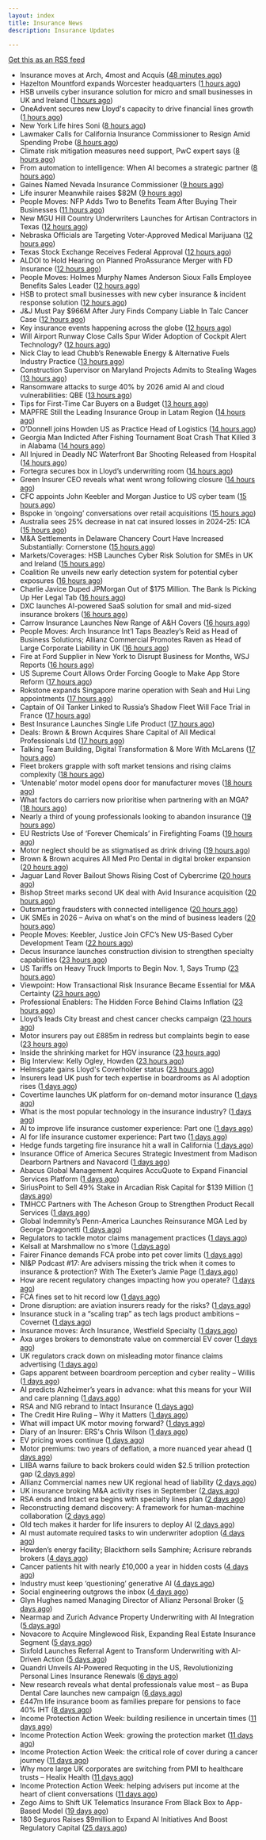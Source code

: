 ```yaml
---
layout: index
title: Insurance News
description: Insurance Updates

---
```


[Get this as an RSS feed](/insurance.rss)

<!-- news_marker starts -->
- Insurance moves at Arch, 4most and Acquis ([48 minutes ago](https://www.insurancebusinessmag.com/uk/news/breaking-news/insurance-moves-at-arch-4most-and-acquis-552264.aspx))
- Hazelton Mountford expands Worcester headquarters ([1 hours ago](https://www.insurancebusinessmag.com/uk/news/breaking-news/hazelton-mountford-expands-worcester-headquarters-552263.aspx))
- HSB unveils cyber insurance solution for micro and small businesses in UK and Ireland ([1 hours ago](https://www.insurancebusinessmag.com/uk/news/breaking-news/hsb-unveils-cyber-insurance-solution-for-micro-and-small-businesses-in-uk-and-ireland-552258.aspx))
- OneAdvent secures new Lloyd's capacity to drive financial lines growth ([1 hours ago](https://www.insurancebusinessmag.com/uk/news/breaking-news/oneadvent-secures-new-lloyds-capacity-to-drive-financial-lines-growth-552257.aspx))
- New York Life hires Soni ([8 hours ago](https://www.dig-in.com/news/new-york-life-hires-soni))
- Lawmaker Calls for California Insurance Commissioner to Resign Amid Spending Probe ([8 hours ago](https://www.insurancejournal.com/news/west/2025/10/07/842992.htm))
- Climate risk mitigation measures need support, PwC expert says ([8 hours ago](https://www.dig-in.com/news/pwc-expert-climate-risk-mitigation-needs-more-support))
- From automation to intelligence: When AI becomes a strategic partner ([8 hours ago](https://www.dig-in.com/opinion/when-ai-becomes-a-strategic-partner))
- Gaines Named Nevada Insurance Commissioner ([9 hours ago](https://www.insurancejournal.com/news/west/2025/10/07/842989.htm))
- Life insurer Meanwhile raises $82M ([9 hours ago](https://www.dig-in.com/articles/life-insurer-meanwhile-raises-82m))
- People Moves: NFP Adds Two to Benefits Team After Buying Their Businesses ([11 hours ago](https://www.insurancejournal.com/news/east/2025/10/07/842534.htm))
- New MGU Hill Country Underwriters Launches for Artisan Contractors in Texas ([12 hours ago](https://www.insurancejournal.com/news/southcentral/2025/10/07/842976.htm))
- Nebraska Officials are Targeting Voter-Approved Medical Marijuana ([12 hours ago](https://www.insurancejournal.com/news/midwest/2025/10/07/842973.htm))
- Texas Stock Exchange Receives Federal Approval ([12 hours ago](https://www.insurancejournal.com/news/southcentral/2025/10/07/842970.htm))
- ALDOI to Hold Hearing on Planned ProAssurance Merger with FD Insurance ([12 hours ago](https://www.insurancejournal.com/news/southeast/2025/10/07/842959.htm))
- People Moves: Holmes Murphy Names Anderson Sioux Falls Employee Benefits Sales Leader ([12 hours ago](https://www.insurancejournal.com/news/midwest/2025/10/07/842952.htm))
- HSB to protect small businesses with new cyber insurance & incident response solution ([12 hours ago](https://www.reinsurancene.ws/hsb-to-protect-small-businesses-with-new-cyber-insurance-incident-response-solution/))
- J&J Must Pay $966M After Jury Finds Company Liable In Talc Cancer Case ([12 hours ago](https://www.insurancejournal.com/news/west/2025/10/07/842945.htm))
- Key insurance events happening across the globe ([12 hours ago](https://www.insurancebusinessmag.com/uk/guides/key-insurance-events-happening-across-the-globe-552213.aspx))
- Will Airport Runway Close Calls Spur Wider Adoption of Cockpit Alert Technology? ([12 hours ago](https://www.insurancejournal.com/news/national/2025/10/07/842942.htm))
- Nick Clay to lead Chubb’s Renewable Energy & Alternative Fuels Industry Practice ([13 hours ago](https://www.reinsurancene.ws/nick-clay-to-lead-chubbs-renewable-energy-alternative-fuels-industry-practice/))
- Construction Supervisor on Maryland Projects Admits to Stealing Wages ([13 hours ago](https://www.insurancejournal.com/news/east/2025/10/07/842317.htm))
- Ransomware attacks to surge 40% by 2026 amid AI and cloud vulnerabilities: QBE ([13 hours ago](https://www.reinsurancene.ws/ransomware-attacks-to-surge-40-by-2026-amid-ai-and-cloud-vulnerabilities-qbe/))
- Tips for First-Time Car Buyers on a Budget ([13 hours ago](https://insurance-edge.net/2025/10/07/tips-for-first-time-car-buyers-on-a-budget/))
- MAPFRE Still the Leading Insurance Group in Latam Region ([14 hours ago](https://insurance-edge.net/2025/10/07/mapfre-still-the-leading-insurance-group-in-latam-region/))
- O’Donnell joins Howden US as Practice Head of Logistics ([14 hours ago](https://www.reinsurancene.ws/odonnell-joins-howden-us-as-practice-head-of-logistics/))
- Georgia Man Indicted After Fishing Tournament Boat Crash That Killed 3 in Alabama ([14 hours ago](https://www.insurancejournal.com/news/southeast/2025/10/07/842925.htm))
- All Injured in Deadly NC Waterfront Bar Shooting Released from Hospital ([14 hours ago](https://www.insurancejournal.com/news/southeast/2025/10/07/842919.htm))
- Fortegra secures box in Lloyd’s underwriting room ([14 hours ago](https://www.reinsurancene.ws/fortegra-secures-box-in-lloyds-underwriting-room/))
- Green Insurer CEO reveals what went wrong following closure ([14 hours ago](https://www.postonline.co.uk/broker/7959190/green-insurer-ceo-reveals-what-went-wrong-following-closure))
- CFC appoints John Keebler and Morgan Justice to US cyber team ([15 hours ago](https://www.reinsurancene.ws/cfc-appoints-john-keebler-and-morgan-justice-to-us-cyber-team/))
- Bspoke in ‘ongoing’ conversations over retail acquisitions ([15 hours ago](https://www.postonline.co.uk/news/7959188/bspoke-in-%E2%80%98ongoing%E2%80%99-conversations-over-retail-acquisitions))
- Australia sees 25% decrease in nat cat insured losses in 2024-25: ICA ([15 hours ago](https://www.reinsurancene.ws/australia-sees-25-decrease-in-nat-cat-insured-losses-in-2024-25-ica/))
- M&A Settlements in Delaware Chancery Court Have Increased Substantially: Cornerstone ([15 hours ago](https://www.insurancejournal.com/news/east/2025/10/07/842901.htm))
- Markets/Coverages: HSB Launches Cyber Risk Solution for SMEs in UK and Ireland ([15 hours ago](https://www.insurancejournal.com/news/international/2025/10/07/842896.htm))
- Coalition Re unveils new early detection system for potential cyber exposures ([16 hours ago](https://www.reinsurancene.ws/coalition-re-unveils-new-early-detection-system-for-potential-cyber-exposures/))
- Charlie Javice Duped JPMorgan Out of $175 Million. The Bank Is Picking Up Her Legal Tab ([16 hours ago](https://www.insurancejournal.com/news/national/2025/10/07/842897.htm))
- DXC launches AI-powered SaaS solution for small and mid-sized insurance brokers ([16 hours ago](https://www.reinsurancene.ws/dxc-launches-ai-powered-saas-solution-for-small-and-mid-sized-insurance-brokers/))
- Carrow Insurance Launches New Range of A&H Covers ([16 hours ago](https://insurance-edge.net/2025/10/07/carrow-insurance-launches-new-range-of-ah-covers/))
- People Moves: Arch Insurance Int’l Taps Beazley’s Reid as Head of Business Solutions; Allianz Commercial Promotes Raven as Head of Large Corporate Liability in UK ([16 hours ago](https://www.insurancejournal.com/news/international/2025/10/07/842884.htm))
- Fire at Ford Supplier in New York to Disrupt Business for Months, WSJ Reports ([16 hours ago](https://www.insurancejournal.com/news/east/2025/10/07/842886.htm))
- US Supreme Court Allows Order Forcing Google to Make App Store Reform ([17 hours ago](https://www.insurancejournal.com/news/national/2025/10/07/842880.htm))
- Rokstone expands Singapore marine operation with Seah and Hui Ling appointments ([17 hours ago](https://www.reinsurancene.ws/rokstone-expands-singapore-marine-operation-with-seah-and-hui-ling-appointments/))
- Captain of Oil Tanker Linked to Russia’s Shadow Fleet Will Face Trial in France ([17 hours ago](https://www.insurancejournal.com/news/international/2025/10/07/842872.htm))
- Best Insurance Launches Single Life Product ([17 hours ago](https://insurance-edge.net/2025/10/07/best-insurance-launches-single-life-product/))
- Deals: Brown & Brown Acquires Share Capital of All Medical Professionals Ltd ([17 hours ago](https://insurance-edge.net/2025/10/07/deals-brown-brown-acquires-share-capital-of-all-medical-professionals-ltd/))
- Talking Team Building, Digital Transformation & More With McLarens ([17 hours ago](https://insurance-edge.net/2025/10/07/talking-team-building-digital-transformation-more-with-mclarens/))
- Fleet brokers grapple with soft market tensions and rising claims complexity ([18 hours ago](https://www.insurancebusinessmag.com/uk/news/auto-motor/fleet-brokers-grapple-with-soft-market-tensions-and-rising-claims-complexity-552167.aspx))
- ‘Untenable’ motor model opens door for manufacturer moves ([18 hours ago](https://www.postonline.co.uk/personal/7958322/%E2%80%98untenable%E2%80%99-motor-model-opens-door-for-manufacturer-moves))
- What factors do carriers now prioritise when partnering with an MGA? ([18 hours ago](https://www.insurancebusinessmag.com/uk/tv/what-factors-do-carriers-now-prioritise-when-partnering-with-an-mga-552166.aspx))
- Nearly a third of young professionals looking to abandon insurance ([19 hours ago](https://www.postonline.co.uk/people/7959183/nearly-a-third-of-young-professionals-looking-to-abandon-insurance))
- EU Restricts Use of ‘Forever Chemicals’ in Firefighting Foams ([19 hours ago](https://www.insurancejournal.com/news/international/2025/10/07/842864.htm))
- Motor neglect should be as stigmatised as drink driving ([19 hours ago](https://www.postonline.co.uk/news/7959053/motor-neglect-should-be-as-stigmatised-as-drink-driving))
- Brown & Brown acquires All Med Pro Dental in digital broker expansion ([20 hours ago](https://www.insurancebusinessmag.com/uk/news/mergers-acquisitions/brown-and-brown-acquires-all-med-pro-dental-in-digital-broker-expansion-552151.aspx))
- Jaguar Land Rover Bailout Shows Rising Cost of Cybercrime ([20 hours ago](https://www.insurancejournal.com/news/international/2025/10/07/842850.htm))
- Bishop Street marks second UK deal with Avid Insurance acquisition ([20 hours ago](https://www.insurancebusinessmag.com/uk/news/mergers-acquisitions/bishop-street-marks-second-uk-deal-with-avid-insurance-acquisition-552149.aspx))
- Outsmarting fraudsters with connected intelligence ([20 hours ago](https://www.postonline.co.uk/market-access/7958300/outsmarting-fraudsters-with-connected-intelligence))
- UK SMEs in 2026 – Aviva on what's on the mind of business leaders ([20 hours ago](https://www.insurancebusinessmag.com/uk/news/sme/uk-smes-in-2026--aviva-on-whats-on-the-mind-of-business-leaders-552148.aspx))
- People Moves: Keebler, Justice Join CFC’s New US-Based Cyber Development Team ([22 hours ago](https://www.insurancejournal.com/news/national/2025/10/07/842826.htm))
- Decus Insurance launches construction division to strengthen specialty capabilities ([23 hours ago](https://www.insurancebusinessmag.com/uk/news/construction-engineering/decus-insurance-launches-construction-division-to-strengthen-specialty-capabilities-552105.aspx))
- US Tariffs on Heavy Truck Imports to Begin Nov. 1, Says Trump ([23 hours ago](https://www.insurancejournal.com/news/national/2025/10/07/842841.htm))
- Viewpoint: How Transactional Risk Insurance Became Essential for M&A Certainty ([23 hours ago](https://www.insurancejournal.com/news/international/2025/10/07/842451.htm))
- Professional Enablers: The Hidden Force Behind Claims Inflation ([23 hours ago](https://www.postonline.co.uk/claims/7958937/professional-enablers-the-hidden-force-behind-claims-inflation))
- Lloyd’s leads City breast and chest cancer checks campaign ([23 hours ago](https://www.postonline.co.uk/lloyd%E2%80%99slondon/7959180/lloyd%E2%80%99s-leads-city-breast-and-chest-cancer-checks-campaign))
- Motor insurers pay out £885m in redress but complaints begin to ease ([23 hours ago](https://www.postonline.co.uk/regulation/7958936/motor-insurers-pay-out-%C2%A3885m-in-redress-but-complaints-begin-to-ease))
- Inside the shrinking market for HGV insurance ([23 hours ago](https://www.postonline.co.uk/commercial/7959038/inside-the-shrinking-market-for-hgv-insurance))
- Big Interview: Kelly Ogley, Howden ([23 hours ago](https://www.postonline.co.uk/broker/7959082/big-interview-kelly-ogley-howden))
- Helmsgate gains Lloyd's Coverholder status ([23 hours ago](https://www.insurancebusinessmag.com/uk/news/breaking-news/helmsgate-gains-lloyds-coverholder-status-552100.aspx))
- Insurers lead UK push for tech expertise in boardrooms as AI adoption rises ([1 days ago](https://www.insurancebusinessmag.com/uk/news/technology/insurers-lead-uk-push-for-tech-expertise-in-boardrooms-as-ai-adoption-rises-552102.aspx))
- Covertime launches UK platform for on-demand motor insurance ([1 days ago](https://www.insurancebusinessmag.com/uk/news/auto-motor/covertime-launches-uk-platform-for-ondemand-motor-insurance-552108.aspx))
- What is the most popular technology in the insurance industry? ([1 days ago](https://www.dig-in.com/news/the-state-of-insurance-technology-ai-in-exclusive-research))
- AI to improve life insurance customer experience: Part one ([1 days ago](https://www.dig-in.com/news/ai-to-improve-life-insurance-customer-experience-part-one))
- AI for life insurance customer experience: Part two ([1 days ago](https://www.dig-in.com/news/ai-for-life-insurance-customer-experience-part-two))
- Hedge funds targeting fire insurance hit a wall in California ([1 days ago](https://www.dig-in.com/articles/hedge-funds-targeting-fire-insurance-hit-wall-in-california))
- Insurance Office of America Secures Strategic Investment from Madison Dearborn Partners and Navacord ([1 days ago](https://www.insurtechinsights.com/insurance-office-of-america-secures-strategic-investment-from-madison-dearborn-partners-and-navacord/))
- Abacus Global Management Acquires AccuQuote to Expand Financial Services Platform ([1 days ago](https://www.insurtechinsights.com/abacus-global-management-acquires-accuquote-to-expand-financial-services-platform/))
- SiriusPoint to Sell 49% Stake in Arcadian Risk Capital for $139 Million ([1 days ago](https://www.insurtechinsights.com/siriuspoint-to-sell-49-stake-in-arcadian-risk-capital-for-139-million/))
- TMHCC Partners with The Acheson Group to Strengthen Product Recall Services ([1 days ago](https://www.insurtechinsights.com/tmhcc-partners-with-the-acheson-group-to-strengthen-product-recall-services/))
- Global Indemnity’s Penn-America Launches Reinsurance MGA Led by George Dragonetti ([1 days ago](https://www.insurtechinsights.com/global-indemnitys-penn-america-launches-reinsurance-mga-led-by-george-dragonetti/))
- Regulators to tackle motor claims management practices ([1 days ago](https://www.postonline.co.uk/news/7959177/regulators-to-tackle-motor-claims-management-practices))
- Kelsall at Marshmallow no s’more ([1 days ago](https://www.postonline.co.uk/news/7959173/kelsall-at-marshmallow-no-s%E2%80%99more))
- Fairer Finance demands FCA probe into pet cover limits ([1 days ago](https://www.postonline.co.uk/news/7959176/fairer-finance-demands-fca-probe-into-pet-cover-limits))
- NI&P Podcast #17: Are advisers missing the trick when it comes to insurance & protection? With The Exeter’s Jamie Page ([1 days ago](https://ifamagazine.com/nip-podcast-17-are-advisers-missing-the-trick-when-it-comes-to-insurance-protection-with-the-exeters-jamie-page/))
- How are recent regulatory changes impacting how you operate? ([1 days ago](https://www.insurancebusinessmag.com/uk/tv/how-are-recent-regulatory-changes-impacting-how-you-operate-552024.aspx))
- FCA fines set to hit record low ([1 days ago](https://www.postonline.co.uk/regulation/7958086/fca-fines-set-to-hit-record-low))
- Drone disruption: are aviation insurers ready for the risks? ([1 days ago](https://www.insurancebusinessmag.com/uk/news/technology/drone-disruption-are-aviation-insurers-ready-for-the-risks-551921.aspx))
- Insurance stuck in a “scaling trap” as tech lags product ambitions – Covernet ([1 days ago](https://www.insurancebusinessmag.com/uk/news/technology/insurance-stuck-in-a-scaling-trap-as-tech-lags-product-ambitions--covernet-552012.aspx))
- Insurance moves: Arch Insurance, Westfield Specialty ([1 days ago](https://www.insurancebusinessmag.com/uk/news/breaking-news/insurance-moves-arch-insurance-westfield-specialty-552010.aspx))
- Axa urges brokers to demonstrate value on commercial EV cover ([1 days ago](https://www.postonline.co.uk/commercial/7958880/axa-urges-brokers-to-demonstrate-value-on-commercial-ev-cover))
- UK regulators crack down on misleading motor finance claims advertising ([1 days ago](https://www.insurancebusinessmag.com/uk/news/claims/uk-regulators-crack-down-on-misleading-motor-finance-claims-advertising-552009.aspx))
- Gaps apparent between boardroom perception and cyber reality – Willis ([1 days ago](https://www.insurancebusinessmag.com/uk/news/cyber/gaps-apparent-between-boardroom-perception-and-cyber-reality--willis-552001.aspx))
- AI predicts Alzheimer’s years in advance: what this means for your Will and care planning ([1 days ago](https://ifamagazine.com/ai-predicts-alzheimers-years-in-advance-what-this-means-for-your-will-and-care-planning/))
- RSA and NIG rebrand to Intact Insurance ([1 days ago](https://www.insurancebusinessmag.com/uk/news/breaking-news/rsa-and-nig-rebrand-to-intact-insurance-551954.aspx))
- The Credit Hire Ruling – Why it Matters ([1 days ago](https://www.postonline.co.uk/regulation/7958318/the-credit-hire-ruling-%E2%80%93-why-it-matters))
- What will impact UK motor moving forward? ([1 days ago](https://www.postonline.co.uk/personal/7959030/what-will-impact-uk-motor-moving-forward))
- Diary of an Insurer: ERS's Chris Wilson ([1 days ago](https://www.postonline.co.uk/personal/7958859/diary-of-an-insurer-erss-chris-wilson))
- EV pricing woes continue ([1 days ago](https://www.postonline.co.uk/regulation/7958938/ev-pricing-woes-continue))
- Motor premiums: two years of deflation, a more nuanced year ahead ([1 days ago](https://www.postonline.co.uk/personal/7959031/motor-premiums-two-years-of-deflation-a-more-nuanced-year-ahead))
- LIIBA warns failure to back brokers could widen $2.5 trillion protection gap ([2 days ago](https://www.insurancebusinessmag.com/uk/news/technology/liiba-warns-failure-to-back-brokers-could-widen-2-5-trillion-protection-gap-551957.aspx))
- Allianz Commercial names new UK regional head of liability ([2 days ago](https://www.insurancebusinessmag.com/uk/news/breaking-news/allianz-commercial-names-new-uk-regional-head-of-liability-551955.aspx))
- UK insurance broking M&A activity rises in September ([2 days ago](https://www.insurancebusinessmag.com/uk/news/mergers-acquisitions/uk-insurance-broking-manda-activity-rises-in-september-551953.aspx))
- RSA ends and Intact era begins with specialty lines plan ([2 days ago](https://www.postonline.co.uk/commercial/7959168/rsa-ends-and-intact-era-begins-with-specialty-lines-plan))
- Reconstructing demand discovery: A framework for human-machine collaboration ([2 days ago](https://www.dig-in.com/opinion/reconstructing-demand-discovery))
- Old tech makes it harder for life insurers to deploy AI ([2 days ago](https://www.dig-in.com/news/old-tech-makes-it-harder-for-life-insurers-to-deploy-ai))
- AI must automate required tasks to win underwriter adoption ([4 days ago](https://www.postonline.co.uk/technology/7959172/ai-must-automate-required-tasks-to-win-underwriter-adoption))
- Howden’s energy facility; Blackthorn sells Samphire; Acrisure rebrands brokers ([4 days ago](https://www.postonline.co.uk/news/7959167/howden%E2%80%99s-energy-facility-blackthorn-sells-samphire-acrisure-rebrands-brokers))
- Cancer patients hit with nearly £10,000 a year in hidden costs ([4 days ago](https://ifamagazine.com/cancer-patients-hit-with-nearly-10000-a-year-in-hidden-costs/))
- Industry must keep ‘questioning’ generative AI ([4 days ago](https://www.postonline.co.uk/news/7959165/industry-must-keep-%E2%80%98questioning%E2%80%99-generative-ai))
- Social engineering outgrows the inbox ([4 days ago](https://www.insurancebusinessmag.com/uk/news/cyber/social-engineering-outgrows-the-inbox-551287.aspx))
- Glyn Hughes named Managing Director of Allianz Personal Broker ([5 days ago](https://www.insurtechinsights.com/glyn-hughes-named-managing-director-of-allianz-personal-broker/))
- Nearmap and Zurich Advance Property Underwriting with AI Integration ([5 days ago](https://www.insurtechinsights.com/nearmap-and-zurich-advance-property-underwriting-with-ai-integration/))
- Novacore to Acquire Minglewood Risk, Expanding Real Estate Insurance Segment ([5 days ago](https://www.insurtechinsights.com/novacore-to-acquire-minglewood-risk-expanding-real-estate-insurance-segment/))
- Sixfold Launches Referral Agent to Transform Underwriting with AI-Driven Action ([5 days ago](https://www.insurtechinsights.com/sixfold-launches-referral-agent-to-transform-underwriting-with-ai-driven-action/))
- Quandri Unveils AI-Powered Requoting in the US, Revolutionizing Personal Lines Insurance Renewals ([6 days ago](https://www.insurtechinsights.com/quandri-unveils-ai-powered-requoting-in-the-us-revolutionizing-personal-lines-insurance-renewals/))
- New research reveals what dental professionals value most – as Bupa Dental Care launches new campaign ([6 days ago](https://ifamagazine.com/new-research-reveals-what-dental-professionals-value-most-as-bupa-dental-care-launches-new-campaign/))
- £447m life insurance boom as families prepare for pensions to face 40% IHT ([8 days ago](https://ifamagazine.com/447m-life-insurance-boom-as-families-prepare-for-pensions-to-face-40-iht/))
- Income Protection Action Week: building resilience in uncertain times ([11 days ago](https://ifamagazine.com/income-protection-action-week-building-resilience-in-uncertain-times/))
- Income Protection Action Week: growing the protection market ([11 days ago](https://ifamagazine.com/income-protection-action-week-growing-the-protection-market/))
- Income Protection Action Week: the critical role of cover during a cancer journey ([11 days ago](https://ifamagazine.com/income-protection-action-week-the-critical-role-of-cover-during-a-cancer-journey/))
- Why more large UK corporates are switching from PMI to healthcare trusts – Healix Health ([11 days ago](https://ifamagazine.com/why-more-large-uk-corporates-are-switching-from-pmi-to-healthcare-trusts-healix-health/))
- Income Protection Action Week: helping advisers put income at the heart of client conversations ([11 days ago](https://ifamagazine.com/income-protection-action-week-helping-advisers-put-income-at-the-heart-of-client-conversations/))
- Zego Aims to Shift UK Telematics Insurance From Black Box to App-Based Model ([19 days ago](https://thefintechtimes.com/zego-aims-to-shift-uk-telematics-insurance-from-black-box-to-app-based-model/))
- 180 Seguros Raises $9million to Expand AI Initiatives And Boost Regulatory Capital ([25 days ago](https://thefintechtimes.com/180-seguros-raises-9m-to-expand-ai-initiatives-and-boost-regulatory-capital/))

<!-- news_marker ends -->